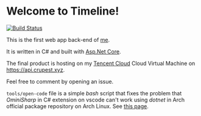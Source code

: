 # Welcome to Timeline!

[![Build Status](https://dev.azure.com/crupest-web/Timeline/_apis/build/status/crupest.Timeline?branchName=master)](https://dev.azure.com/crupest-web/Timeline/_build/latest?definitionId=7&branchName=master)

This is the first web app back-end of [me](https://github.com/crupest).

It is written in C# and built with [Asp.Net Core](https://github.com/aspnet/AspNetCore).

The final product is hosting on my [Tencent Cloud](https://cloud.tencent.com/) Cloud Virtual Machine on https://api.crupest.xyz.

Feel free to comment by opening an issue.

`tools/open-code` file is a simple *bash* script that fixes the problem that *OminiSharp* in C# extension on vscode can't work using *dotnet* in Arch official package repository on Arch Linux. See [this page](https://bugs.archlinux.org/task/60903).
